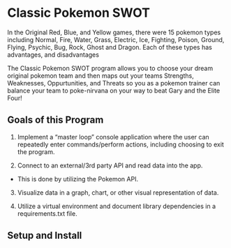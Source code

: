 # Classic Pokemon SWOT 

In the Original Red, Blue, and Yellow games, there were 15 pokemon types including Normal, Fire, Water, Grass, Electric, Ice, Fighting, Poison, Ground, Flying, Psychic, Bug, Rock, Ghost and Dragon. Each of these types has advantages, and disadvantages 

The Classic Pokemon SWOT program allows you to choose your dream original pokemon team and then maps out your teams Strengths, Weaknesses, Oppurtunities, and Threats so you as a pokemon trainer can balance your team to poke-nirvana on your way to beat Gary and the Elite Four! 


## Goals of this Program 

1. Implement a “master loop” console application where the user can repeatedly enter commands/perform actions, including choosing to exit the program.	

2. Connect to an external/3rd party API and read data into the app. 

- This is done by utilizing the Pokemon API.  

3. Visualize data in a graph, chart, or other visual representation of data.

4. Utilize a virtual environment and document library dependencies in a requirements.txt file.

## Setup and Install





